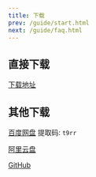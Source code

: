 ```yaml
---
title: 下载
prev: /guide/start.html
next: /guide/faq.html
---
```

## 直接下载
<a href=" /LiyuTargetMon/release/v1.3.7.zip" download="【鲤鱼监控】v1.3.7.zip">下载地址</a>

## 其他下载

[百度网盘](https://pan.baidu.com/s/1bX0yR_mEEecw9jVXKhAxnw) 提取码: `t9rr`

[阿里云盘](https://www.aliyundrive.com/s/v46QasKM5Ct)

[GitHub](https://github.com/dunhuixiao/LiyuTargetMon/releases)